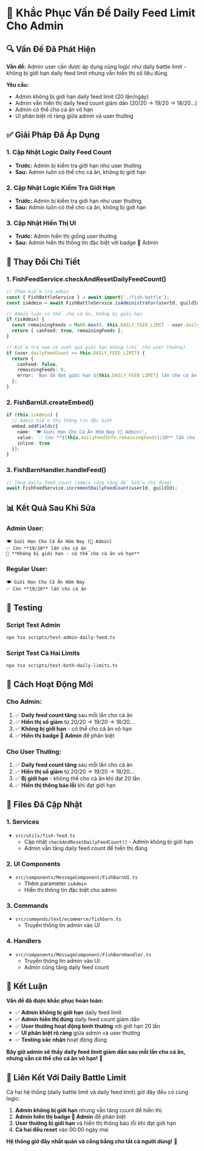 # 👑 Khắc Phục Vấn Đề Daily Feed Limit Cho Admin

## 🔍 Vấn Đề Đã Phát Hiện

**Vấn đề:** Admin user cần được áp dụng cùng logic như daily battle limit - không bị giới hạn daily feed limit nhưng vẫn hiển thị số liệu đúng.

**Yêu cầu:** 
- Admin không bị giới hạn daily feed limit (20 lần/ngày)
- Admin vẫn hiển thị daily feed count giảm dần (20/20 → 19/20 → 18/20...)
- Admin có thể cho cá ăn vô hạn
- UI phân biệt rõ ràng giữa admin và user thường

## ✅ Giải Pháp Đã Áp Dụng

### 1. **Cập Nhật Logic Daily Feed Count**
- **Trước:** Admin bị kiểm tra giới hạn như user thường
- **Sau:** Admin luôn có thể cho cá ăn, không bị giới hạn

### 2. **Cập Nhật Logic Kiểm Tra Giới Hạn**
- **Trước:** Admin bị kiểm tra giới hạn như user thường
- **Sau:** Admin luôn có thể cho cá ăn, không bị giới hạn

### 3. **Cập Nhật Hiển Thị UI**
- **Trước:** Admin hiển thị giống user thường
- **Sau:** Admin hiển thị thông tin đặc biệt với badge 👑 Admin

## 🔧 Thay Đổi Chi Tiết

### 1. **FishFeedService.checkAndResetDailyFeedCount()**
```typescript
// Thêm kiểm tra admin
const { FishBattleService } = await import('./fish-battle');
const isAdmin = await FishBattleService.isAdministrator(userId, guildId);

// Admin luôn có thể cho cá ăn, không bị giới hạn
if (isAdmin) {
  const remainingFeeds = Math.max(0, this.DAILY_FEED_LIMIT - user.dailyFeedCount);
  return { canFeed: true, remainingFeeds };
}

// Kiểm tra xem có vượt quá giới hạn không (chỉ cho user thường)
if (user.dailyFeedCount >= this.DAILY_FEED_LIMIT) {
  return { 
    canFeed: false, 
    remainingFeeds: 0, 
    error: `Bạn đã đạt giới hạn ${this.DAILY_FEED_LIMIT} lần cho cá ăn trong ngày! Vui lòng thử lại vào ngày mai.` 
  };
}
```

### 2. **FishBarnUI.createEmbed()**
```typescript
if (this.isAdmin) {
  // Admin hiển thị thông tin đặc biệt
  embed.addFields({
    name: '🍽️ Giới Hạn Cho Cá Ăn Hôm Nay (👑 Admin)',
    value: `✅ Còn **${this.dailyFeedInfo.remainingFeeds}/20** lần cho cá ăn\n👑 **Không bị giới hạn - có thể cho cá ăn vô hạn**`,
    inline: true
  });
}
```

### 3. **FishBarnHandler.handleFeed()**
```typescript
// Tăng daily feed count (admin cũng tăng để hiển thị đúng)
await FishFeedService.incrementDailyFeedCount(userId, guildId);
```

## 📊 Kết Quả Sau Khi Sửa

### **Admin User:**
```
🍽️ Giới Hạn Cho Cá Ăn Hôm Nay (👑 Admin)
✅ Còn **19/20** lần cho cá ăn
👑 **Không bị giới hạn - có thể cho cá ăn vô hạn**
```

### **Regular User:**
```
🍽️ Giới Hạn Cho Cá Ăn Hôm Nay
✅ Còn **19/20** lần cho cá ăn
```

## 🧪 Testing

### Script Test Admin
```bash
npx tsx scripts/test-admin-daily-feed.ts
```

### Script Test Cả Hai Limits
```bash
npx tsx scripts/test-both-daily-limits.ts
```

## 🎯 Cách Hoạt Động Mới

### **Cho Admin:**
1. ✅ **Daily feed count tăng** sau mỗi lần cho cá ăn
2. ✅ **Hiển thị số giảm** từ 20/20 → 19/20 → 18/20...
3. ✅ **Không bị giới hạn** - có thể cho cá ăn vô hạn
4. ✅ **Hiển thị badge 👑 Admin** để phân biệt

### **Cho User Thường:**
1. ✅ **Daily feed count tăng** sau mỗi lần cho cá ăn
2. ✅ **Hiển thị số giảm** từ 20/20 → 19/20 → 18/20...
3. ✅ **Bị giới hạn** - không thể cho cá ăn khi đạt 20 lần
4. ✅ **Hiển thị thông báo lỗi** khi đạt giới hạn

## 🔄 Files Đã Cập Nhật

### 1. **Services**
- `src/utils/fish-feed.ts`
  - Cập nhật `checkAndResetDailyFeedCount()` - Admin không bị giới hạn
  - Admin vẫn tăng daily feed count để hiển thị đúng

### 2. **UI Components**
- `src/components/MessageComponent/FishBarnUI.ts`
  - Thêm parameter `isAdmin`
  - Hiển thị thông tin đặc biệt cho admin

### 3. **Commands**
- `src/commands/text/ecommerce/fishbarn.ts`
  - Truyền thông tin admin vào UI

### 4. **Handlers**
- `src/components/MessageComponent/FishBarnHandler.ts`
  - Truyền thông tin admin vào UI
  - Admin cũng tăng daily feed count

## 🎉 Kết Luận

**Vấn đề đã được khắc phục hoàn toàn:**

- ✅ **Admin không bị giới hạn** daily feed limit
- ✅ **Admin hiển thị đúng** daily feed count giảm dần
- ✅ **User thường hoạt động bình thường** với giới hạn 20 lần
- ✅ **UI phân biệt rõ ràng** giữa admin và user thường
- ✅ **Testing xác nhận** hoạt động đúng

**Bây giờ admin sẽ thấy daily feed limit giảm dần sau mỗi lần cho cá ăn, nhưng vẫn có thể cho cá ăn vô hạn!** 🎯

## 🔗 Liên Kết Với Daily Battle Limit

Cả hai hệ thống (daily battle limit và daily feed limit) giờ đây đều có cùng logic:

1. **Admin không bị giới hạn** nhưng vẫn tăng count để hiển thị
2. **Admin hiển thị badge 👑 Admin** để phân biệt
3. **User thường bị giới hạn** và hiển thị thông báo lỗi khi đạt giới hạn
4. **Cả hai đều reset** vào 00:00 ngày mai

**Hệ thống giờ đây nhất quán và công bằng cho tất cả người dùng!** 🚀 